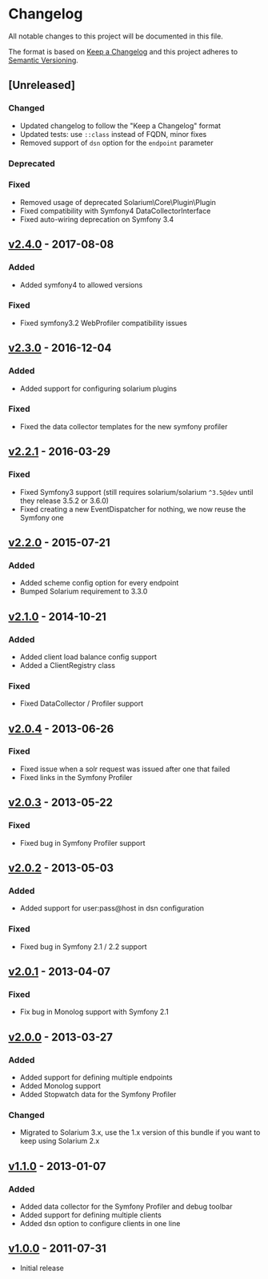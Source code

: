# Changelog
All notable changes to this project will be documented in this file.

The format is based on [Keep a Changelog](http://keepachangelog.com/en/1.0.0/)
and this project adheres to [Semantic Versioning](http://semver.org/spec/v2.0.0.html).

## [Unreleased]
### Changed
 - Updated changelog to follow the "Keep a Changelog" format
 - Updated tests: use `::class` instead of FQDN, minor fixes
 - Removed support of `dsn` option for the `endpoint` parameter
### Deprecated
### Fixed
 - Removed usage of deprecated Solarium\Core\Plugin\Plugin
 - Fixed compatibility with Symfony4 DataCollectorInterface
 - Fixed auto-wiring deprecation on Symfony 3.4

## [v2.4.0](https://github.com/nelmio/NelmioSolariumBundle/releases/tag/v2.4.0) - 2017-08-08
### Added
 - Added symfony4 to allowed versions
### Fixed
 - Fixed symfony3.2 WebProfiler compatibility issues

## [v2.3.0](https://github.com/nelmio/NelmioSolariumBundle/releases/tag/v2.3.0) - 2016-12-04
### Added
 - Added support for configuring solarium plugins
### Fixed
 - Fixed the data collector templates for the new symfony profiler

## [v2.2.1](https://github.com/nelmio/NelmioSolariumBundle/releases/tag/v2.2.1) - 2016-03-29
### Fixed
 - Fixed Symfony3 support (still requires solarium/solarium `^3.5@dev` until they release 3.5.2 or 3.6.0)
 - Fixed creating a new EventDispatcher for nothing, we now reuse the Symfony one

## [v2.2.0](https://github.com/nelmio/NelmioSolariumBundle/releases/tag/v2.2.0) - 2015-07-21
### Added
 - Added scheme config option for every endpoint
 - Bumped Solarium requirement to 3.3.0

## [v2.1.0](https://github.com/nelmio/NelmioSolariumBundle/releases/tag/v2.1.0) - 2014-10-21
### Added
 - Added client load balance config support
 - Added a ClientRegistry class
### Fixed
 - Fixed DataCollector / Profiler support

## [v2.0.4](https://github.com/nelmio/NelmioSolariumBundle/releases/tag/v2.0.4) - 2013-06-26
### Fixed
 - Fixed issue when a solr request was issued after one that failed
 - Fixed links in the Symfony Profiler

## [v2.0.3](https://github.com/nelmio/NelmioSolariumBundle/releases/tag/v2.0.3) - 2013-05-22
### Fixed
 - Fixed bug in Symfony Profiler support

## [v2.0.2](https://github.com/nelmio/NelmioSolariumBundle/releases/tag/v2.0.2) - 2013-05-03
### Added
 - Added support for user:pass@host in dsn configuration
### Fixed
 - Fixed bug in Symfony 2.1 / 2.2 support

## [v2.0.1](https://github.com/nelmio/NelmioSolariumBundle/releases/tag/v2.0.1) - 2013-04-07
### Fixed
 - Fix bug in Monolog support with Symfony 2.1

## [v2.0.0](https://github.com/nelmio/NelmioSolariumBundle/releases/tag/v2.0.0) - 2013-03-27
### Added
 - Added support for defining multiple endpoints
 - Added Monolog support
 - Added Stopwatch data for the Symfony Profiler
### Changed
 - Migrated to Solarium 3.x, use the 1.x version of this bundle if you want to keep using Solarium 2.x

## [v1.1.0](https://github.com/nelmio/NelmioSolariumBundle/releases/tag/v1.1.0) - 2013-01-07
### Added
 - Added data collector for the Symfony Profiler and debug toolbar
 - Added support for defining multiple clients
 - Added dsn option to configure clients in one line

## [v1.0.0](https://github.com/nelmio/NelmioSolariumBundle/releases/tag/v1.0.0) - 2011-07-31
 - Initial release
